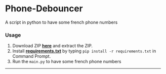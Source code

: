 # Phone-Debouncer
A script in python to have some french phone numbers

### Usage

1. Download ZIP <a href="https://github.com/platipus9999/Phone-Debouncer/archive/refs/heads/main.zip">**here**</a> and extract the ZIP.
2. Install <a href="https://github.com/platipus9999/Phone-Debouncer/blob/main/requirements.txt">**requirements.txt**</a> by typing `pip install -r requirements.txt` in Command Prompt.
4. Run the `main.py` to have some french phone numbers
--------------------------------------
